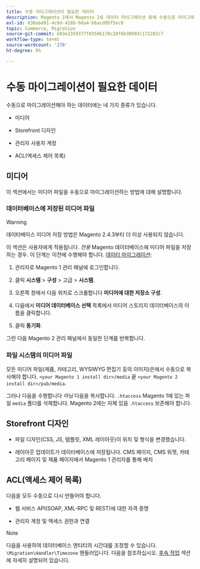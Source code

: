```yaml
---
title: 수동 마이그레이션이 필요한 데이터
description: Magento 1에서 Magento 2로 데이터 마이그레이션 중에 수동으로 마이그레이션해야 하는 데이터와 그 방법에 대해 알아봅니다.
exl-id: 830abd81-4c6d-418b-9da4-b6acd95f5ec8
topic: Commerce, Migration
source-git-commit: e83e2359377f03506178c28f8b30993c172282c7
workflow-type: tm+mt
source-wordcount: '278'
ht-degree: 0%

---
```


# 수동 마이그레이션이 필요한 데이터

수동으로 마이그레이션해야 하는 데이터에는 네 가지 종류가 있습니다.

* 미디어

* Storefront 디자인

* 관리자 사용자 계정

* ACL(액세스 제어 목록)

## 미디어

이 섹션에서는 미디어 파일을 수동으로 마이그레이션하는 방법에 대해 설명합니다.

### 데이터베이스에 저장된 미디어 파일

>[!WARNING]
>
>데이터베이스 미디어 저장 방법은 Magento 2.4.3부터 더 이상 사용되지 않습니다.


이 섹션은 사용자에게 적용됩니다. *전용* Magento 데이터베이스에 미디어 파일을 저장하는 경우. 이 단계는 이전에 수행해야 합니다. [데이터 마이그레이션](data.md):

1. 관리자로 Magento 1 관리 패널에 로그인합니다.

1. 클릭 **시스템** > **구성** > 고급 > **시스템**.

1. 오른쪽 창에서 다음 위치로 스크롤합니다 **미디어에 대한 저장소 구성**.

1. 다음에서 **미디어 데이터베이스 선택** 목록에서 미디어 스토리지 데이터베이스의 이름을 클릭합니다.

1. 클릭 **동기화**.

그런 다음 Magento 2 관리 패널에서 동일한 단계를 반복합니다.

### 파일 시스템의 미디어 파일

모든 미디어 파일(제품, 카테고리, WYSIWYG 편집기 등의 이미지)은에서 수동으로 복사해야 합니다. `<your Magento 1 install dir>/media` 끝 `<your Magento 2 install dir>/pub/media`.

그러나 다음을 수행합니다 *아님* 다음을 복사합니다. `.htaccess` Magento 1에 있는 파일 `media` 폴더를 삭제합니다. Magento 2에는 자체 있음 `.htaccess` 보존해야 합니다.

## Storefront 디자인

* 파일 디자인(CSS, JS, 템플릿, XML 레이아웃)이 위치 및 형식을 변경했습니다.

* 레이아웃 업데이트가 데이터베이스에 저장됩니다. CMS 페이지, CMS 위젯, 카테고리 페이지 및 제품 페이지에서 Magento 1 관리자를 통해 배치

## ACL(액세스 제어 목록)

다음을 모두 수동으로 다시 만들어야 합니다.

* 웹 서비스 API(SOAP, XML-RPC 및 REST)에 대한 자격 증명

* 관리자 계정 및 액세스 권한과 연결

>[!NOTE]
>
>다음을 사용하여 데이터베이스 엔티티의 시간대를 조정할 수 있습니다. `\Migration\Handler\Timezone` 핸들러입니다. 다음을 참조하십시오. [후속 작업](follow-up.md) 섹션에 자세히 설명되어 있습니다.
